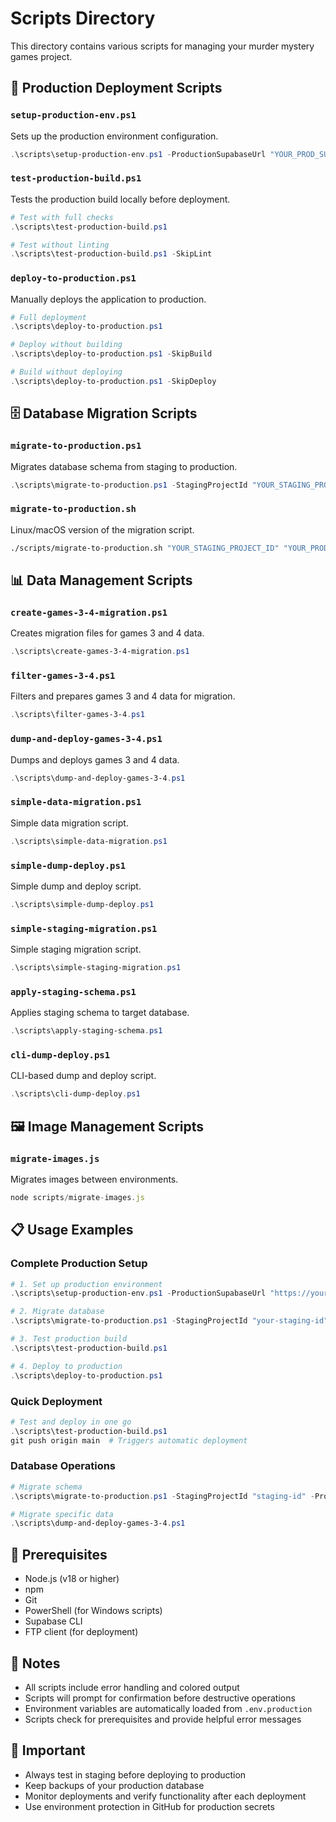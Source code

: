 # Scripts Directory

This directory contains various scripts for managing your murder mystery games project.

## 🚀 Production Deployment Scripts

### `setup-production-env.ps1`
Sets up the production environment configuration.
```powershell
.\scripts\setup-production-env.ps1 -ProductionSupabaseUrl "YOUR_PROD_SUPABASE_URL" -ProductionSupabaseAnonKey "YOUR_PROD_SUPABASE_ANON_KEY" -ProductionStripePublicKey "YOUR_PROD_STRIPE_PUBLIC_KEY" -ProductionFtpServer "YOUR_FTP_SERVER" -ProductionFtpUsername "YOUR_FTP_USERNAME" -ProductionFtpPassword "YOUR_FTP_PASSWORD"
```

### `test-production-build.ps1`
Tests the production build locally before deployment.
```powershell
# Test with full checks
.\scripts\test-production-build.ps1

# Test without linting
.\scripts\test-production-build.ps1 -SkipLint
```

### `deploy-to-production.ps1`
Manually deploys the application to production.
```powershell
# Full deployment
.\scripts\deploy-to-production.ps1

# Deploy without building
.\scripts\deploy-to-production.ps1 -SkipBuild

# Build without deploying
.\scripts\deploy-to-production.ps1 -SkipDeploy
```

## 🗄️ Database Migration Scripts

### `migrate-to-production.ps1`
Migrates database schema from staging to production.
```powershell
.\scripts\migrate-to-production.ps1 -StagingProjectId "YOUR_STAGING_PROJECT_ID" -ProductionProjectId "YOUR_PRODUCTION_PROJECT_ID"
```

### `migrate-to-production.sh`
Linux/macOS version of the migration script.
```bash
./scripts/migrate-to-production.sh "YOUR_STAGING_PROJECT_ID" "YOUR_PRODUCTION_PROJECT_ID"
```

## 📊 Data Management Scripts

### `create-games-3-4-migration.ps1`
Creates migration files for games 3 and 4 data.
```powershell
.\scripts\create-games-3-4-migration.ps1
```

### `filter-games-3-4.ps1`
Filters and prepares games 3 and 4 data for migration.
```powershell
.\scripts\filter-games-3-4.ps1
```

### `dump-and-deploy-games-3-4.ps1`
Dumps and deploys games 3 and 4 data.
```powershell
.\scripts\dump-and-deploy-games-3-4.ps1
```

### `simple-data-migration.ps1`
Simple data migration script.
```powershell
.\scripts\simple-data-migration.ps1
```

### `simple-dump-deploy.ps1`
Simple dump and deploy script.
```powershell
.\scripts\simple-dump-deploy.ps1
```

### `simple-staging-migration.ps1`
Simple staging migration script.
```powershell
.\scripts\simple-staging-migration.ps1
```

### `apply-staging-schema.ps1`
Applies staging schema to target database.
```powershell
.\scripts\apply-staging-schema.ps1
```

### `cli-dump-deploy.ps1`
CLI-based dump and deploy script.
```powershell
.\scripts\cli-dump-deploy.ps1
```

## 🖼️ Image Management Scripts

### `migrate-images.js`
Migrates images between environments.
```javascript
node scripts/migrate-images.js
```

## 📋 Usage Examples

### Complete Production Setup
```powershell
# 1. Set up production environment
.\scripts\setup-production-env.ps1 -ProductionSupabaseUrl "https://your-project.supabase.co" -ProductionSupabaseAnonKey "your-anon-key" -ProductionStripePublicKey "pk_live_..." -ProductionFtpServer "your-ftp-server.com" -ProductionFtpUsername "your-username" -ProductionFtpPassword "your-password"

# 2. Migrate database
.\scripts\migrate-to-production.ps1 -StagingProjectId "your-staging-id" -ProductionProjectId "your-production-id"

# 3. Test production build
.\scripts\test-production-build.ps1

# 4. Deploy to production
.\scripts\deploy-to-production.ps1
```

### Quick Deployment
```powershell
# Test and deploy in one go
.\scripts\test-production-build.ps1
git push origin main  # Triggers automatic deployment
```

### Database Operations
```powershell
# Migrate schema
.\scripts\migrate-to-production.ps1 -StagingProjectId "staging-id" -ProductionProjectId "production-id"

# Migrate specific data
.\scripts\dump-and-deploy-games-3-4.ps1
```

## 🔧 Prerequisites

- Node.js (v18 or higher)
- npm
- Git
- PowerShell (for Windows scripts)
- Supabase CLI
- FTP client (for deployment)

## 📝 Notes

- All scripts include error handling and colored output
- Scripts will prompt for confirmation before destructive operations
- Environment variables are automatically loaded from `.env.production`
- Scripts check for prerequisites and provide helpful error messages

## 🚨 Important

- Always test in staging before deploying to production
- Keep backups of your production database
- Monitor deployments and verify functionality after each deployment
- Use environment protection in GitHub for production secrets 